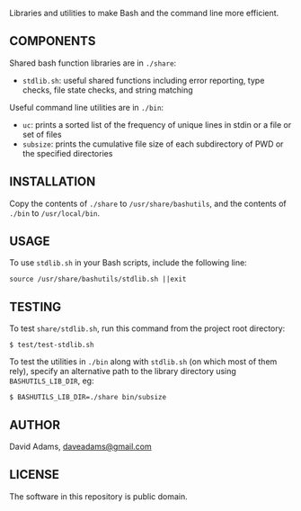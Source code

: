 Libraries and utilities to make Bash and the command line more efficient.


## COMPONENTS

Shared bash function libraries are in `./share`:

* `stdlib.sh`: useful shared functions including error reporting, type checks, file state checks, and string matching

Useful command line utilities are in `./bin`:
* `uc`: prints a sorted list of the frequency of unique lines in stdin or a file or set of files
* `subsize`: prints the cumulative file size of each subdirectory of PWD or the specified directories


## INSTALLATION

Copy the contents of `./share` to `/usr/share/bashutils`, and the contents of `./bin` to `/usr/local/bin`.


## USAGE

To use `stdlib.sh` in your Bash scripts, include the following line:

    source /usr/share/bashutils/stdlib.sh ||exit


## TESTING

To test `share/stdlib.sh`, run this command from the project root directory:

    $ test/test-stdlib.sh

To test the utilities in `./bin` along with `stdlib.sh` (on which most of them rely), specify an alternative path to the library directory using `BASHUTILS_LIB_DIR`, eg:

    $ BASHUTILS_LIB_DIR=./share bin/subsize


## AUTHOR

David Adams, daveadams@gmail.com


## LICENSE

The software in this repository is public domain.
